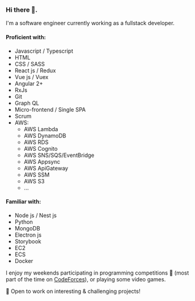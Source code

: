 ### Hi there 👋.
 I'm a software engineer currently working as a fullstack developer.

 #### Proficient with:
  * Javascript / Typescript
  * HTML
  * CSS / SASS
  * React js / Redux
  * Vue js / Vuex
  * Angular 2+
  * RxJs
  * Git
  * Graph QL
  * Micro-frontend / Single SPA
  * Scrum
  * AWS: 
    - AWS Lambda
    - AWS DynamoDB
    - AWS RDS
    - AWS Cognito
    - AWS SNS/SQS/EventBridge
    - AWS Appsync
    - AWS ApiGateway
    - AWS SSM
    - AWS S3
    - ...
  
 #### Familiar with:
  * Node js / Nest js
  * Python
  * MongoDB
  * Electron js
  * Storybook
  * EC2
  * ECS
  * Docker
  
 I enjoy my weekends participating in programming competitions 🥇 (most part of the time on  [CodeForces](https://codeforces.com/profile/KhozmoS)),
or playing some video games.


 🚀 Open to work on interesting & challenging projects!
<!--
**KhozmoS/khozmos** is a ✨ _special_ ✨ repository because its `README.md` (this file) appears on your GitHub profile.
🔭 I’m currently working on Vlue LLC as a front end engineer
- 🌱 I’m currently learning ...
- 👯 I’m looking to collaborate on ...
- 🤔 I’m looking for help with ...
- 💬 Ask me about ...
- 📫 How to reach me: ...
- 😄 Pronouns: ...
- ⚡ Fun fact: ...
-->
